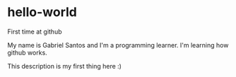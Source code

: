 # hello-world
First time at github

My name is Gabriel Santos and I'm a programming learner.
I'm learning how github works.

This description is my first thing here :)
